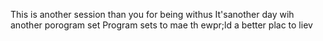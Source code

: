 This is another session
than you for being withus
It'sanother day wih another porogram set
Program sets to mae th ewpr;ld a better plac to liev
